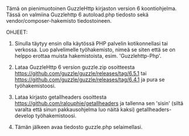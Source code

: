 Tämä on pienimuotoinen GuzzleHttp kirjaston version 6 koontiohjelma. Tässä on valmiina Guzzlehttp 6 autoload.php tiedosto sekä vendor/composer-hakemisto tiedostoineen.

OHJEET:

1. Sinulla täytyy ensin olla käytössä PHP palvelin kotikonnellasi tai verkossa. Luo palvelimelle työhakemisto, nimeä se siten että se on helppo erottaa muista hakemistoista, esim. 'Guzzlehttp-Php'.

2. Lataa GuzzleHttp 6 version guzzle.zip  osoitteesta https://github.com/guzzle/guzzle/releases/tag/6.5.1 tai https://github.com/guzzle/guzzle/releases/tag/6.4.1 ja pura se työhakemistoosi.

3. Lataa kirjasto getallheaders osoittesta https://github.com/ralouphie/getallheaders ja tallenna sen 'sisin' (siltä varalta että sinun pakkausohjelma luo näitä kaksi) getallheaders-develop työhakemistoosi.

4. Tämän jälkeen avaa tiedosto guzzle.php selaimellasi.
